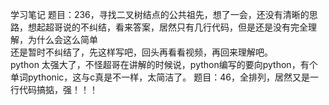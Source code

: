 学习笔记
题目：236，寻找二叉树结点的公共祖先，想了一会，还没有清晰的思路，想起超哥说的不纠结，看来答案，居然只有几行代码，但是还是没有完全理解，为什么会这么简单
<br>
还是暂时不纠结了，先这样写吧，回头再看看视频，再回来理解吧。
<br>
python 太强大了，不怪超哥在讲解的时候说，python编写的要向python，有个单词pythonic，这与c真是不一样，太简洁了。
题目：46，全排列，居然又是一行代码搞掂，强！！！

